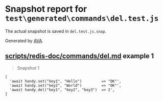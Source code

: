 # Snapshot report for `test\generated\commands\del.test.js`

The actual snapshot is saved in `del.test.js.snap`.

Generated by [AVA](https://ava.li).

## [scripts/redis-doc/commands/del.md](../../../../scripts/redis-doc/commands/del.md) example 1

> Snapshot 1

    [
      'await handy.set("key1", "Hello")         => "OK"',
      'await handy.set("key2", "World")         => "OK"',
      'await handy.del("key1", "key2", "key3")  => 2',
    ]
